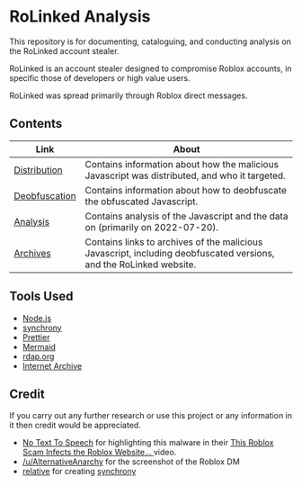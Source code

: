# RoLinked Analysis

This repository is for documenting, cataloguing, and conducting analysis on the RoLinked account stealer.

RoLinked is an account stealer designed to compromise Roblox accounts, in specific those of developers or high value users.

RoLinked was spread primarily through Roblox direct messages.

## Contents

| Link                                | About                                                                                                              |
| ----------------------------------- | ------------------------------------------------------------------------------------------------------------------ |
| [Distribution](./distribution.md)   | Contains information about how the malicious Javascript was distributed, and who it targeted.                      |
| [Deobfuscation](./deobfuscation.md) | Contains information about how to deobfuscate the obfuscated Javascript.                                           |
| [Analysis](./analysis.md)           | Contains analysis of the Javascript and the data on (primarily on 2022-07-20).                                     |
| [Archives](./archives.md)           | Contains links to archives of the malicious Javascript, including deobfuscated versions, and the RoLinked website. |

## Tools Used

-   [Node.js](https://nodejs.org/en)
-   [synchrony](https://github.com/relative/synchrony)
-   [Prettier](https://prettier.io/)
-   [Mermaid](https://mermaid.js.org/)
-   [rdap.org](https://client.rdap.org/)
-   [Internet Archive](https://archive.org/)

## Credit

If you carry out any further research or use this project or any information in it then credit would be appreciated.

-   [No Text To Speech](https://www.youtube.com/@NoTextToSpeech) for highlighting this malware in their [This Roblox Scam Infects the Roblox Website...
    ](https://www.youtube.com/watch?v=og2d5niB09A) video.
-   [/u/AlternativeAnarchy](https://www.reddit.com/user/AlternativeAnarchy/) for the screenshot of the Roblox DM
-   [relative](https://github.com/relative) for creating [synchrony](https://github.com/relative/synchrony)
